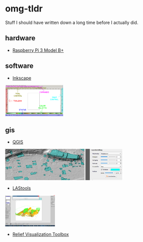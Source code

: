 # omg-tldr

Stuff I should have written down a long time before I actually did.


## hardware

* [Raspberry Pi 3 Model B+](pi3B/pi3B.md)


## software

* [Inkscape](inkscape/inkscape.md)  
<img src="inkscape/inkscape_img/inkscape_overview_labels.png" height="100">


## gis

* [QGIS](/qgis/qgis.md)
<img src="qgis/qgis_img/layermodification_color_multiplication.PNG" height="100">

* [LAStools](lastools/lastools.md)
<img src="lastools/lastools_img/overview.PNG" height="100">

* [Relief Visualization Toolbox](/rtv/rtv.md)


